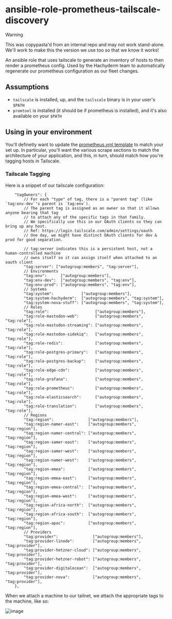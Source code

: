 # ansible-role-prometheus-tailscale-discovery

> [!WARNING]  
> This was copypasta'd from an internal repo and may not work stand-alone. We'll work to make this the version we use too so that we know it works!

An ansible role that uses tailscale to generate an inventory of hosts to then render a prometheus config. Used by the Hachyderm team to automatically regenerate our prometheus configuration as our fleet changes.

## Assumptions

- `tailscale` is installed, up, and the `tailscale` binary is in your user's `$PATH`
- `promtool` is installed (it should be if prometheus is installed), and it's also available on your `$PATH`

## Using in your environment

You'll definetly want to update the [prometheus.yml template](files/etc/prometheus-tailscale-discovery/prometheus.yml.tpl) to match your set up. In particular, you'll want the various scrape sections to
match the architecture of your application, and this, in turn, should match how you're tagging hosts in Tailscale.

### Tailscale Tagging

Here is a snippet of our tailscale configuration:

```hujson
	"tagOwners": {
		// For each "type" of tag, there is a "parent tag" (like `tag:env-dev`'s parent is `tag:env`).
		// The parent tag is assigned as an owner so that it allows anyone bearing that tag
		// to attach any of the specific tags in that family.
		// We specifically use this in our OAuth clients so they can bring up any host.
		// Ref: https://login.tailscale.com/admin/settings/oauth
		// One day, we might have distinct OAuth clients for dev & prod for good separation.

		// tag:server indicates this is a persistent host, not a human-controlled machine
		// owns itself so it can assign itself when attached to an oauth client
		"tag:server": ["autogroup:members", "tag:server"],
		// Environments
		"tag:env":      ["autogroup:members"],
		"tag:env-dev":  ["autogroup:members", "tag:env"],
		"tag:env-prod": ["autogroup:members", "tag:env"],
		// Systems
		"tag:system":            ["autogroup:members"],
		"tag:system-hachyderm":  ["autogroup:members", "tag:system"],
		"tag:system-nova-stuff": ["autogroup:members", "tag:system"],
		// Roles
		"tag:role":                    ["autogroup:members"],
		"tag:role-mastodon-web":       ["autogroup:members", "tag:role"],
		"tag:role-mastodon-streaming": ["autogroup:members", "tag:role"],
		"tag:role-mastodon-sidekiq":   ["autogroup:members", "tag:role"],
		"tag:role-redis":              ["autogroup:members", "tag:role"],
		"tag:role-postgres-primary":   ["autogroup:members", "tag:role"],
		"tag:role-postgres-backup":    ["autogroup:members", "tag:role"],
		"tag:role-edge-cdn":           ["autogroup:members", "tag:role"],
		"tag:role-grafana":            ["autogroup:members", "tag:role"],
		"tag:role-prometheus":         ["autogroup:members", "tag:role"],
		"tag:role-elasticsearch":      ["autogroup:members", "tag:role"],
		"tag:role-translation":        ["autogroup:members", "tag:role"],
		// Regions
		"tag:region":               ["autogroup:members"],
		"tag:region-namer-east":    ["autogroup:members", "tag:region"],
		"tag:region-namer-central": ["autogroup:members", "tag:region"],
		"tag:region-samer-east":    ["autogroup:members", "tag:region"],
		"tag:region-samer-west":    ["autogroup:members", "tag:region"],
		"tag:region-namer-west":    ["autogroup:members", "tag:region"],
		"tag:region-emea":          ["autogroup:members", "tag:region"],
		"tag:region-emea-east":     ["autogroup:members", "tag:region"],
		"tag:region-emea-central":  ["autogroup:members", "tag:region"],
		"tag:region-emea-west":     ["autogroup:members", "tag:region"],
		"tag:region-africa-north":  ["autogroup:members", "tag:region"],
		"tag:region-africa-south":  ["autogroup:members", "tag:region"],
		"tag:region-apac":          ["autogroup:members", "tag:region"],
		// Providers
		"tag:provider":               ["autogroup:members"],
		"tag:provider-linode":        ["autogroup:members", "tag:provider"],
		"tag:provider-hetzner-cloud": ["autogroup:members", "tag:provider"],
		"tag:provider-hetzner-robot": ["autogroup:members", "tag:provider"],
		"tag:provider-digitalocean":  ["autogroup:members", "tag:provider"],
		"tag:provider-nova":          ["autogroup:members", "tag:provider"],
	},
```
When we attach a machine to our tailnet, we attach the appropriate tags to the machine, like so:

![image](https://github.com/user-attachments/assets/fea2072c-5054-47d0-946b-a402a27be501)

